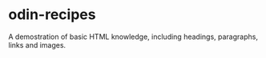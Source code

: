 # odin-recipes

A demostration of basic HTML knowledge, including headings, paragraphs, links and images.
